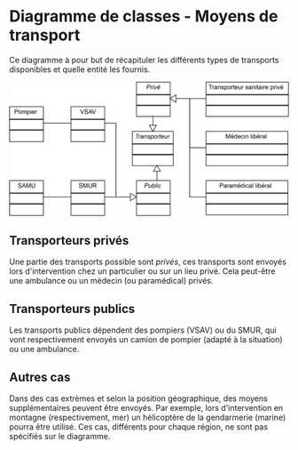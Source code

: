Diagramme de classes - Moyens de transport
==========================================

Ce diagramme à pour but de récapituler les différents types de transports disponibles et quelle entité les fournis.

![Diagramme de classes - Moyens de transport](../exports/classes_transports.png "Diagramme de classes - Moyens de transport")

Transporteurs privés
--------------------

Une partie des transports possible sont *privés*, ces transports sont envoyés lors d'intervention chez un particulier ou sur un lieu privé. Cela peut-être une ambulance ou un médecin (ou paramédical) privés.

Transporteurs publics
---------------------

Les transports publics dépendent des pompiers (VSAV) ou du SMUR, qui vont respectivement envoyés un camion de pompier (adapté à la situation) ou une ambulance.

Autres cas
----------

Dans des cas extrèmes et selon la position géographique, des moyens supplémentaires peuvent être envoyés. Par exemple, lors d'intervention en montagne (respectivement, mer) un hélicoptère de la gendarmerie (marine) pourra être utilisé. Ces cas, différents pour chaque région, ne sont pas spécifiés sur le diagramme.
